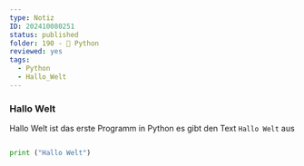 ```yaml
---
type: Notiz
ID: 202410080251
status: published
folder: 190 - 🐍 Python
reviewed: yes
tags:
  - Python
  - Hallo_Welt
---
```

### Hallo Welt

Hallo Welt ist das erste Programm in Python es gibt den Text ```Hallo Welt``` aus

```python

print ("Hallo Welt")

```

